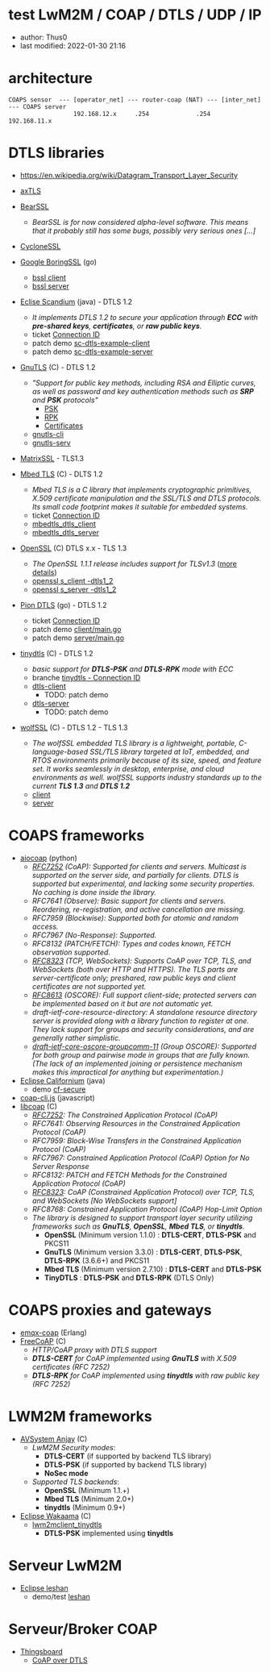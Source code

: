 # test LwM2M / COAP / DTLS / UDP / IP

* author: Thus0
* last modified: 2022-01-30 21:16

# architecture

```
COAPS sensor  --- [operator_net] --- router-coap (NAT) --- [inter_net] --- COAPS server
                  192.168.12.x     .254             .254   192.168.11.x 
```

# DTLS libraries

* https://en.wikipedia.org/wiki/Datagram_Transport_Layer_Security

* [axTLS](http://axtls.sourceforge.net/)
* [BearSSL](https://github.com/nogoegst/bearssl)
  * _BearSSL is for now considered alpha-level software. This means that it probably still has some bugs, possibly very serious ones [...]_
* [CycloneSSL](https://oryx-embedded.com/doc/files.html)
* [Google BoringSSL](https://github.com/google/boringssl) (go)
  * [bssl client](https://github.com/google/boringssl/blob/master/tool/client.cc)
  * [bssl server](https://github.com/google/boringssl/blob/master/tool/server.cc)
* [Eclise Scandium](https://github.com/eclipse/californium/tree/master/scandium-core) (java) - DTLS 1.2
  * _It implements DTLS 1.2 to secure your application through **ECC** with **pre-shared keys**, **certificates**, or **raw public keys**._ 
  * ticket [Connection ID](https://github.com/eclipse/californium/issues/961)
  * patch demo [sc-dtls-example-client](https://github.com/Thus0/test-coap-dtls/blob/main/californium/files/demo-apps/sc-dtls-example-client/src/main/java/org/eclipse/californium/scandium/examples/ExampleDTLSClient.java) 
  * patch demo [sc-dtls-example-server](https://github.com/Thus0/test-coap-dtls/blob/main/californium/files/demo-apps/sc-dtls-example-server/src/main/java/org/eclipse/californium/scandium/examples/ExampleDTLSServer.java) 
* [GnuTLS](https://www.gnutls.org/) (C) - DTLS 1.2
  * _"Support for public key methods, including RSA and Elliptic curves, as well as password and key authentication methods such as **SRP** and **PSK** protocols"_ 
    * [PSK](https://www.gnutls.org/manual/gnutls.html#PSK-credentials) 
    * [RPK](https://www.gnutls.org/manual/gnutls.html#Raw-public_002dkey-credentials)
    * [Certificates](https://www.gnutls.org/manual/gnutls.html#Certificate-credentials)
  * [gnutls-cli](https://gnutls.org/manual/html_node/gnutls_002dcli-Invocation.html)
  * [gnutls-serv](https://gnutls.org/manual/html_node/gnutls_002dserv-Invocation.html)
* [MatrixSSL](https://github.com/matrixssl/matrixssl) - TLS1.3
* [Mbed TLS](https://tls.mbed.org/) (C) - DLTS 1.2
  * _Mbed TLS is a C library that implements cryptographic primitives, X.509 certificate manipulation and the SSL/TLS and DTLS protocols. Its small code footprint makes it suitable for embedded systems._  
  * ticket [Connection ID](https://github.com/ARMmbed/mbedtls/pull/5061) 
  * [mbedtls_dtls_client](https://github.com/ARMmbed/mbedtls/blob/development/programs/ssl/dtls_client.c) 
  * [mbedtls_dtls_server](https://github.com/ARMmbed/mbedtls/blob/development/programs/ssl/dtls_server.c)
* [OpenSSL](https://www.openssl.org/) (C) DTLS x.x - TLS 1.3
  * _The OpenSSL 1.1.1 release includes support for TLSv1.3_ ([more details](https://wiki.openssl.org/index.php/TLS1.3))
  * [openssl s_client -dtls1_2](https://www.openssl.org/docs/man1.1.1/man1/s_client.html)
  * [openssl s_server -dtls1_2](https://www.openssl.org/docs/man1.1.1/man1/s_server.html)
* [Pion DTLS](https://github.com/pion/dtls) (go) - DTLS 1.2
  * ticket [Connection ID](https://github.com/pion/dtls/issues/256)
  * patch demo [client/main.go](https://github.com/Thus0/test-coap-dtls/blob/main/piondtls/client/examples/dial/client/main.go)
  * patch demo [server/main.go](https://github.com/Thus0/test-coap-dtls/blob/main/piondtls/server/examples/listen/server/main.go) 
* [tinydtls](https://projects.eclipse.org/projects/iot.tinydtls) (C) - DTLS 1.2
  * _basic support for **DTLS-PSK** and **DTLS-RPK** mode with ECC_
  * branche [tinydtls - Connection ID](https://github.com/eclipse/tinydtls/tree/feature/connection_id)
  * [dtls-client](https://github.com/eclipse/tinydtls/blob/develop/tests/dtls-client.c)
    * TODO: patch demo  
  * [dtls-server](https://github.com/eclipse/tinydtls/blob/develop/tests/dtls-server.c)
    * TODO: patch demo 
* [wolfSSL](https://wolfssl.com) (C) - DTLS 1.2 - TLS 1.3
  * _The wolfSSL embedded TLS library is a lightweight, portable, C-language-based SSL/TLS library targeted at IoT, embedded, and RTOS environments primarily because of its size, speed, and feature set. It works seamlessly in desktop, enterprise, and cloud environments as well. wolfSSL supports industry standards up to the current **TLS 1.3** and **DTLS 1.2**_
  * [client](https://github.com/wolfSSL/wolfssl/blob/master/examples/client/client.c)
  * [server](https://github.com/wolfSSL/wolfssl/blob/master/examples/server/server.c)

# COAPS frameworks

* [aiocoap](https://github.com/chrysn/aiocoap) (python)
  * _[RFC7252](https://tools.ietf.org/html/rfc7252) (CoAP): Supported for clients and servers. Multicast is supported on the server side, and partially for clients. DTLS is supported but experimental, and lacking some security properties. No caching is done inside the library._
  * _RFC7641 (Observe): Basic support for clients and servers. Reordering, re-registration, and active cancellation are missing._
  * _RFC7959 (Blockwise): Supported both for atomic and random access._
  * _RFC7967 (No-Response): Supported._
  * _RFC8132 (PATCH/FETCH): Types and codes known, FETCH observation supported._
  * _[RFC8323](https://tools.ietf.org/html/rfc8323) (TCP, WebSockets): Supports CoAP over TCP, TLS, and WebSockets (both over HTTP and HTTPS). The TLS parts are server-certificate only; preshared, raw public keys and client certificates are not supported yet._ 
  * _[RFC8613](https://tools.ietf.org/html/rfc8613) (OSCORE): Full support client-side; protected servers can be implemented based on it but are not automatic yet._
  * _draft-ietf-core-resource-directory: A standalone resource directory server is provided along with a library function to register at one. They lack support for groups and security considerations, and are generally rather simplistic._
  * _[draft-ietf-core-oscore-groupcomm-11](https://tools.ietf.org/html/draft-ietf-core-oscore-groupcomm-11) (Group OSCORE): Supported for both group and pairwise mode in groups that are fully known. (The lack of an implemented joining or persistence mechanism makes this impractical for anything but experimentation.)_
* [Eclipse Californium](https://www.eclipse.org/californium/) (java)
  * demo [cf-secure](https://github.com/eclipse/californium/tree/master/demo-apps/cf-secure) 
* [coap-cli.js](https://github.com/avency/coap-cli) (javascript)
* [libcoap](https://libcoap.net/) (C)
  * _[RFC7252](https://tools.ietf.org/html/rfc7252): The Constrained Application Protocol (CoAP)_ 
  * _RFC7641: Observing Resources in the Constrained Application Protocol (CoAP)_
  * _RFC7959: Block-Wise Transfers in the Constrained Application Protocol (CoAP)_
  * _RFC7967: Constrained Application Protocol (CoAP) Option for No Server Response_
  * _RFC8132: PATCH and FETCH Methods for the Constrained Application Protocol (CoAP)_
  * _[RFC8323](https://tools.ietf.org/html/rfc8323): CoAP (Constrained Application Protocol) over TCP, TLS, and WebSockets [No WebSockets support]_ 
  * _RFC8768: Constrained Application Protocol (CoAP) Hop-Limit Option_
  * _The library is designed to support transport layer security utilizing frameworks such as **GnuTLS**, **OpenSSL**, **Mbed TLS**, or **tinydtls**._ 
    * **OpenSSL** (Minimum version 1.1.0) : **DTLS-CERT**, **DTLS-PSK** and PKCS11
    * **GnuTLS** (Minimum version 3.3.0) : **DTLS-CERT**, **DTLS-PSK**, **DTLS-RPK** (3.6.6+) and PKCS11
    * **Mbed TLS** (Minimum version 2.7.10) : **DTLS-CERT** and **DTLS-PSK**
    * **TinyDTLS** : **DTLS-PSK** and **DTLS-RPK** (DTLS Only)

# COAPS proxies and gateways

* [emqx-coap](https://github.com/emqx/emqx-coap) (Erlang)
* [FreeCoAP](https://github.com/keith-cullen/FreeCoAP) (C)
  * _HTTP/CoAP proxy with DTLS support_
  * _**DTLS-CERT** for CoAP implemented using **GnuTLS** with X.509 certificates (RFC 7252)_
  * _**DTLS-RPK** for CoAP implemented using **tinydtls** with raw public key (RFC 7252)_

# LWM2M frameworks
* [AVSystem Anjay](https://github.com/AVSystem/Anjay) (C)
  * _LwM2M Security modes_:
    * **DTLS-CERT** (if supported by backend TLS library)
    * **DTLS-PSK** (if supported by backend TLS library)
    * **NoSec mode**
  * _Supported TLS backends_:
    * **OpenSSL** (Minimum 1.1.+)
    * **Mbed TLS** (Minimum 2.0+)
    * **tinydtls** (Minimum 0.9+)
* [Eclipse Wakaama](https://github.com/eclipse/wakaama/) (C)
  * [lwm2mclient_tinydtls](https://github.com/eclipse/wakaama/tree/master/examples/client)
    * **DTLS-PSK** implemented using **tinydtls**

# Serveur LwM2M

* [Eclipse leshan](https://www.eclipse.org/leshan/) 
  * demo/test [leshan](https://leshan.eclipseprojects.io/)

# Serveur/Broker COAP

* [Thingsboard](https://thingsboard.io/)
  * [CoAP over DTLS](https://thingsboard.io/docs/user-guide/coap-over-dtls/)
